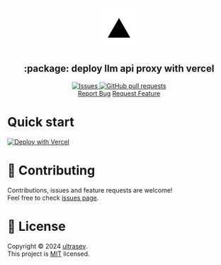 <p align="center">
 <img width="100px" src="public/vercel.png" align="center" alt=":package: deploy llm api proxy with vercel" />
 <h2 align="center">:package: deploy llm api proxy with vercel</h2>

<p align="center">
  <a href="https://github.com/ultrasev/llmproxy/issues">
    <img alt="Issues" src="https://img.shields.io/github/issues/ultrasev/llmproxy?style=flat&color=336791" />
  </a>
  <a href="https://github.com/ultrasev/llmproxy/pulls">
    <img alt="GitHub pull requests" src="https://img.shields.io/github/issues-pr/ultrasev/llmproxy?style=flat&color=336791" />
  </a>
  <br />
<a href="https://github.com/ultrasev/llmproxy/issues/new/choose">Report Bug</a>
<a href="https://github.com/ultrasev/llmproxy/issues/new/choose">Request Feature</a>
</p>



# Quick start

[![Deploy with Vercel](https://vercel.com/button)](https://vercel.com/new/clone?repository-url=https://github.com/ultrasev/llmproxy/tree/master/vercel&demo-title=LLM+Proxy+Deployment&demo-description=Deploy+LLM+Proxy+on+Vercel+using+Serverless+Functions+and+custom+configuration.&demo-url=https://llmproxy.vercel.app/&demo-image=https://vercel.com/button)


# 🤝 Contributing

Contributions, issues and feature requests are welcome!<br />Feel free to check [issues page](issues).

# 📝 License

Copyright © 2024 [ultrasev](https://github.com/ultrasev).<br />
This project is [MIT](LICENSE) licensed.
